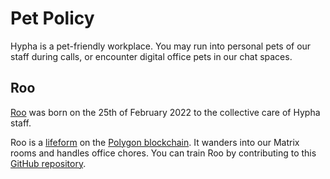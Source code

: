 # Pet Policy

Hypha is a pet-friendly workplace. You may run into personal pets of our staff during calls, or encounter digital office pets in our chat spaces.

## Roo

[Roo](https://roobot.hypha.coop) was born on the 25th of February 2022 to the collective care of Hypha staff.

Roo is a [lifeform][lifeform] on the [Polygon blockchain][polygon]. It wanders into our Matrix rooms and handles office chores. You can train Roo by contributing to this [GitHub repository][matrix-roobot].

[roo]: https://roobot.hypha.coop
[lifeform]: https://lifeforms.supply
[polygon]: https://polygonscan.com/token/0x8916edd9b39783d85303ecc6613917ddd735d88d?a=168#inventory
[matrix-roobot]: https://github.com/hyphacoop/matrix-roobot/
